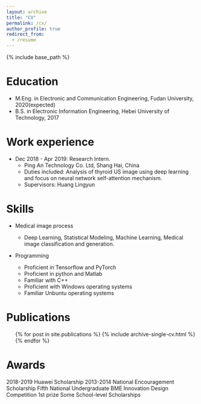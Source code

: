 ```yaml
---
layout: archive
title: "CV"
permalink: /cv/
author_profile: true
redirect_from:
  - /resume
---
```


{% include base_path %}

Education
======
* M.Eng. in Electronic and Communication Engineering, Fudan University, 2020(expected)
* B.S. in Electronic Information Engineering, Hebei University of Technology, 2017

Work experience
======
* Dec 2018 - Apr 2019:  Research Intern.
  * Ping An Technology Co. Ltd, Shang Hai, China
  * Duties included: Analysis of thyroid US image using deep learning and focus on neural network self-attention mechanism.
  * Supervisors: Huang Lingyun
  
Skills
======
* Medical image process
  * Deep Learning, Statistical Modeling, Machine Learning, 
Medical image classification and generation. 

* Programming
  * Proficient in Tensorflow and PyTorch 
  * Proficient in python and Matlab 
  * Familiar with C++ 
  * Proficient with Windows operating systems
  * Familiar Unbuntu operating systems


Publications
======
  <ul>{% for post in site.publications %}
    {% include archive-single-cv.html %}
  {% endfor %}</ul>
  

  
Awards
======
2018-2019 Huawei Scholarship
2013-2014 National Encouragement Scholarship
Fifth National Undergraduate BME Innovation Design Competition 1st prize
Some School-level Scholarships
